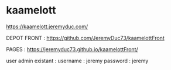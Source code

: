 # kaamelott

https://kaamelott.jeremyduc.com/

DEPOT FRONT : https://github.com/JeremyDuc73/kaamelottFront

PAGES : https://jeremyduc73.github.io/kaamelottFront/

user admin existant :
      username : jeremy
      password : jeremy
